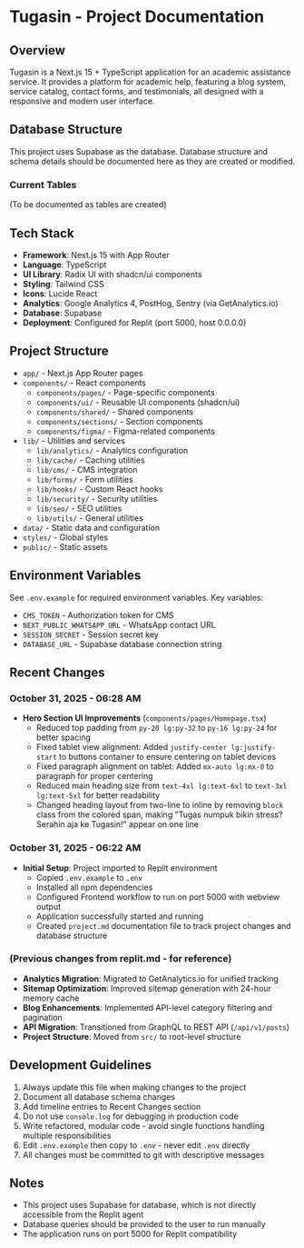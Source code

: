 # Tugasin - Project Documentation

## Overview
Tugasin is a Next.js 15 + TypeScript application for an academic assistance service. It provides a platform for academic help, featuring a blog system, service catalog, contact forms, and testimonials, all designed with a responsive and modern user interface.

## Database Structure
This project uses Supabase as the database. Database structure and schema details should be documented here as they are created or modified.

### Current Tables
(To be documented as tables are created)

## Tech Stack
- **Framework**: Next.js 15 with App Router
- **Language**: TypeScript
- **UI Library**: Radix UI with shadcn/ui components
- **Styling**: Tailwind CSS
- **Icons**: Lucide React
- **Analytics**: Google Analytics 4, PostHog, Sentry (via GetAnalytics.io)
- **Database**: Supabase
- **Deployment**: Configured for Replit (port 5000, host 0.0.0.0)

## Project Structure
- `app/` - Next.js App Router pages
- `components/` - React components
  - `components/pages/` - Page-specific components
  - `components/ui/` - Reusable UI components (shadcn/ui)
  - `components/shared/` - Shared components
  - `components/sections/` - Section components
  - `components/figma/` - Figma-related components
- `lib/` - Utilities and services
  - `lib/analytics/` - Analytics configuration
  - `lib/cache/` - Caching utilities
  - `lib/cms/` - CMS integration
  - `lib/forms/` - Form utilities
  - `lib/hooks/` - Custom React hooks
  - `lib/security/` - Security utilities
  - `lib/seo/` - SEO utilities
  - `lib/utils/` - General utilities
- `data/` - Static data and configuration
- `styles/` - Global styles
- `public/` - Static assets

## Environment Variables
See `.env.example` for required environment variables. Key variables:
- `CMS_TOKEN` - Authorization token for CMS
- `NEXT_PUBLIC_WHATSAPP_URL` - WhatsApp contact URL
- `SESSION_SECRET` - Session secret key
- `DATABASE_URL` - Supabase database connection string

## Recent Changes

### October 31, 2025 - 06:28 AM
- **Hero Section UI Improvements** (`components/pages/Homepage.tsx`)
  - Reduced top padding from `py-20 lg:py-32` to `py-16 lg:py-24` for better spacing
  - Fixed tablet view alignment: Added `justify-center lg:justify-start` to buttons container to ensure centering on tablet devices
  - Fixed paragraph alignment on tablet: Added `mx-auto lg:mx-0` to paragraph for proper centering
  - Reduced main heading size from `text-4xl lg:text-6xl` to `text-3xl lg:text-5xl` for better readability
  - Changed heading layout from two-line to inline by removing `block` class from the colored span, making "Tugas numpuk bikin stress? Serahin aja ke Tugasin!" appear on one line

### October 31, 2025 - 06:22 AM
- **Initial Setup**: Project imported to Replit environment
  - Copied `.env.example` to `.env`
  - Installed all npm dependencies
  - Configured Frontend workflow to run on port 5000 with webview output
  - Application successfully started and running
  - Created `project.md` documentation file to track project changes and database structure

### (Previous changes from replit.md - for reference)
- **Analytics Migration**: Migrated to GetAnalytics.io for unified tracking
- **Sitemap Optimization**: Improved sitemap generation with 24-hour memory cache
- **Blog Enhancements**: Implemented API-level category filtering and pagination
- **API Migration**: Transitioned from GraphQL to REST API (`/api/v1/posts`)
- **Project Structure**: Moved from `src/` to root-level structure

## Development Guidelines
1. Always update this file when making changes to the project
2. Document all database schema changes
3. Add timeline entries to Recent Changes section
4. Do not use `console.log` for debugging in production code
5. Write refactored, modular code - avoid single functions handling multiple responsibilities
6. Edit `.env.example` then copy to `.env` - never edit `.env` directly
7. All changes must be committed to git with descriptive messages

## Notes
- This project uses Supabase for database, which is not directly accessible from the Replit agent
- Database queries should be provided to the user to run manually
- The application runs on port 5000 for Replit compatibility
